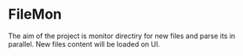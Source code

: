 # FileMon

The aim of the project is monitor directiry for new files and parse its in parallel.
New files content will be loaded on UI.
